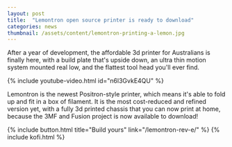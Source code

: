 ```yaml
---
layout: post
title:  "Lemontron open source printer is ready to download"
categories: news
thumbnail: /assets/content/lemontron-printing-a-lemon.jpg
---
```


After a year of development, the affordable 3d printer for Australians is finally here, with a build plate that's upside
down, an ultra thin motion system mounted real low, and the flattest tool head you'll ever find.

{% include youtube-video.html id="n6l3GvkE4QU" %}

Lemontron is the newest Positron-style printer, which means it's able to fold up and fit in a box of filament. It is the
most cost-reduced and refined version yet, with a fully 3d printed chassis that you can now print at home, because the
3MF and Fusion project is now available to download!

<div class="btn-wrapper">
{% include button.html title="Build yours" link="/lemontron-rev-e/" %}
{% include kofi.html %}
</div>
